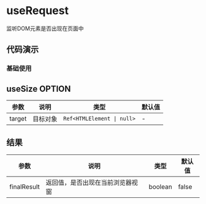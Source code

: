 # useRequest

监听DOM元素是否出现在页面中


## 代码演示

### 基础使用

<template>
<div class="targetWrapper">
    <div ref="targetDom" class="targetDomS"></div>
    <div class='testBlock'>{{finalResult}}</div>
</div>
</template>

<script  lang="ts">
import { defineComponent,ref } from 'vue';
import {useObserver} from '../index';

export default defineComponent({
    setup() {
        const targetDom = ref();
        const finalResult = useObserver(targetDom);
        return {finalResult,targetDom}
    },
})
</script>

<style lang="stylus" scoped>
.targetWrapper
        width 200%
        height 1000px
    .targetDomS
        width 100px 
        height 100px
        border 1px solid #000 
    .testBlock
        position fixed
        height 100px
        width 100%
</style>
## useSize OPTION

| 参数      | 说明                      | 类型                   | 默认值 |
| -------   | ------------------------- | ---------------------- | ------ |
| target     | 目标对象           | `Ref<HTMLElement \| null>` | -                |


## 结果

| 参数      | 说明                      | 类型                   | 默认值 |
| -------   | ------------------------- | ---------------------- | ------ |
| finalResult     | 返回值，是否出现在当前浏览器视窗            | boolean | false